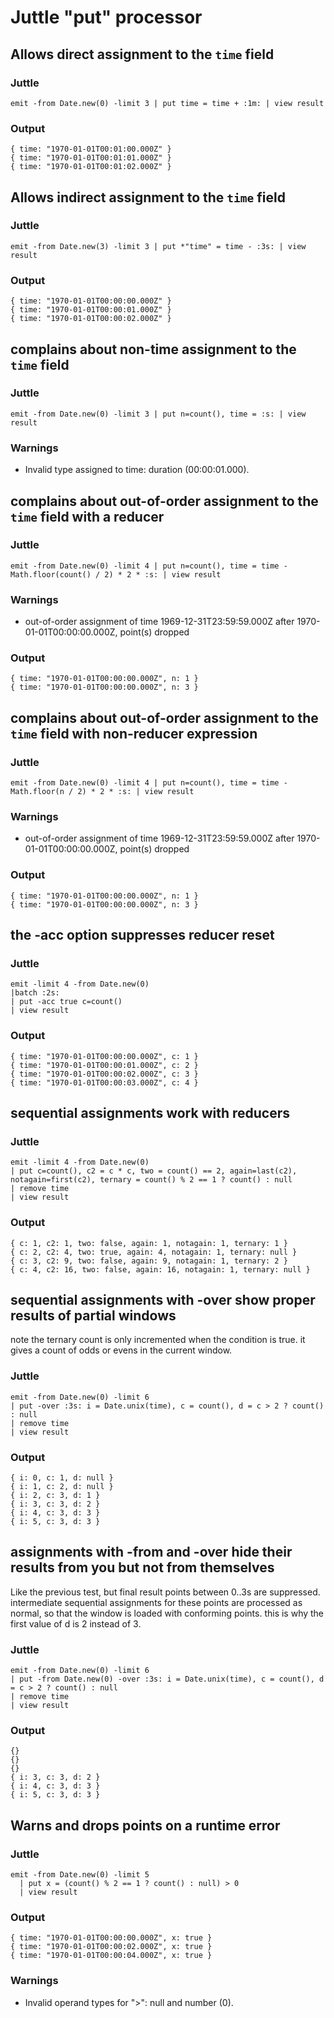 # Juttle "put" processor

## Allows direct assignment to the `time` field

### Juttle

    emit -from Date.new(0) -limit 3 | put time = time + :1m: | view result

### Output

    { time: "1970-01-01T00:01:00.000Z" }
    { time: "1970-01-01T00:01:01.000Z" }
    { time: "1970-01-01T00:01:02.000Z" }

## Allows indirect assignment to the `time` field

### Juttle

    emit -from Date.new(3) -limit 3 | put *"time" = time - :3s: | view result

### Output

    { time: "1970-01-01T00:00:00.000Z" }
    { time: "1970-01-01T00:00:01.000Z" }
    { time: "1970-01-01T00:00:02.000Z" }

## complains about non-time assignment to the `time` field

### Juttle

    emit -from Date.new(0) -limit 3 | put n=count(), time = :s: | view result

### Warnings

   * Invalid type assigned to time: duration (00:00:01.000).

## complains about out-of-order assignment to the `time` field with a reducer

### Juttle

    emit -from Date.new(0) -limit 4 | put n=count(), time = time - Math.floor(count() / 2) * 2 * :s: | view result

### Warnings

   * out-of-order assignment of time 1969-12-31T23:59:59.000Z after 1970-01-01T00:00:00.000Z, point(s) dropped

### Output
    { time: "1970-01-01T00:00:00.000Z", n: 1 }
    { time: "1970-01-01T00:00:00.000Z", n: 3 }

## complains about out-of-order assignment to the `time` field with non-reducer expression

### Juttle

    emit -from Date.new(0) -limit 4 | put n=count(), time = time - Math.floor(n / 2) * 2 * :s: | view result

### Warnings

   * out-of-order assignment of time 1969-12-31T23:59:59.000Z after 1970-01-01T00:00:00.000Z, point(s) dropped

### Output
    { time: "1970-01-01T00:00:00.000Z", n: 1 }
    { time: "1970-01-01T00:00:00.000Z", n: 3 }

## the -acc option suppresses reducer reset

### Juttle

    emit -limit 4 -from Date.new(0)
    |batch :2s:
    | put -acc true c=count()
    | view result

### Output

    { time: "1970-01-01T00:00:00.000Z", c: 1 }
    { time: "1970-01-01T00:00:01.000Z", c: 2 }
    { time: "1970-01-01T00:00:02.000Z", c: 3 }
    { time: "1970-01-01T00:00:03.000Z", c: 4 }

## sequential assignments work with reducers

### Juttle

    emit -limit 4 -from Date.new(0)
    | put c=count(), c2 = c * c, two = count() == 2, again=last(c2), notagain=first(c2), ternary = count() % 2 == 1 ? count() : null
    | remove time
    | view result

### Output

    { c: 1, c2: 1, two: false, again: 1, notagain: 1, ternary: 1 }
    { c: 2, c2: 4, two: true, again: 4, notagain: 1, ternary: null }
    { c: 3, c2: 9, two: false, again: 9, notagain: 1, ternary: 2 }
    { c: 4, c2: 16, two: false, again: 16, notagain: 1, ternary: null }

## sequential assignments with -over show proper results of partial windows
note the ternary count is only incremented when the condition is true.
it gives a count of odds or evens in the current window.

### Juttle

    emit -from Date.new(0) -limit 6
    | put -over :3s: i = Date.unix(time), c = count(), d = c > 2 ? count() : null
    | remove time
    | view result

### Output

    { i: 0, c: 1, d: null }
    { i: 1, c: 2, d: null }
    { i: 2, c: 3, d: 1 }
    { i: 3, c: 3, d: 2 }
    { i: 4, c: 3, d: 3 }
    { i: 5, c: 3, d: 3 }

## assignments with -from and -over hide their results from you but not from themselves
Like the previous test, but final result points between 0..3s are suppressed.
intermediate sequential assignments for these points are processed as normal,
so that the window is loaded with conforming points. this is why the first value
of d is 2 instead of 3.

### Juttle

    emit -from Date.new(0) -limit 6
    | put -from Date.new(0) -over :3s: i = Date.unix(time), c = count(), d = c > 2 ? count() : null
    | remove time
    | view result

### Output

    {}
    {}
    {}
    { i: 3, c: 3, d: 2 }
    { i: 4, c: 3, d: 3 }
    { i: 5, c: 3, d: 3 }

## Warns and drops points on a runtime error

### Juttle

    emit -from Date.new(0) -limit 5
      | put x = (count() % 2 == 1 ? count() : null) > 0
      | view result

### Output

    { time: "1970-01-01T00:00:00.000Z", x: true }
    { time: "1970-01-01T00:00:02.000Z", x: true }
    { time: "1970-01-01T00:00:04.000Z", x: true }

### Warnings

  * Invalid operand types for ">": null and number (0).
